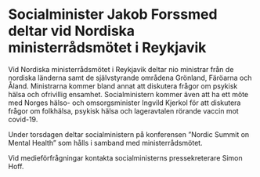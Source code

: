 # Socialminister Jakob Forssmed deltar vid Nordiska ministerrådsmötet i Reykjavik

Vid Nordiska ministerrådsmötet i Reykjavik deltar nio ministrar från de nordiska länderna samt de självstyrande områdena Grönland, Färöarna och Åland. Ministrarna kommer bland annat att diskutera frågor om psykisk hälsa och ofrivillig ensamhet. Socialministern kommer även att ha ett möte med Norges hälso- och omsorgsminister Ingvild Kjerkol för att diskutera frågor om folkhälsa, psykisk hälsa och lageravtalen rörande vaccin mot covid-19.

Under torsdagen deltar socialministern på konferensen ”Nordic Summit on Mental Health” som hålls i samband med ministerrådsmötet.

Vid medieförfrågningar kontakta socialministerns pressekreterare Simon Hoff.
